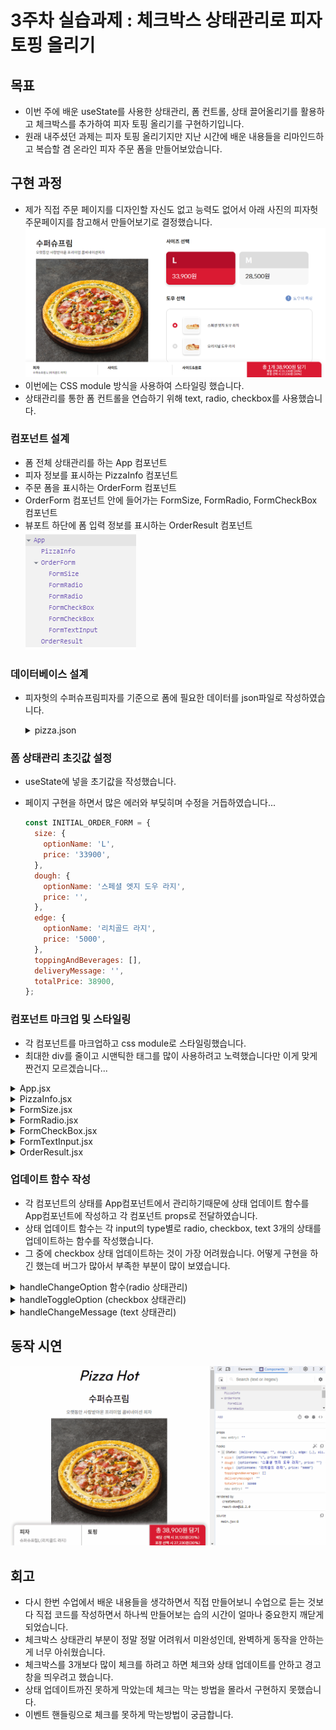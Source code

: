 # 3주차 실습과제 : 체크박스 상태관리로 피자 토핑 올리기

## 목표

- 이번 주에 배운 useState를 사용한 상태관리, 폼 컨트롤, 상태 끌어올리기를 활용하고 체크박스를 추가하여 피자 토핑 올리기를 구현하기입니다.
- 원래 내주셨던 과제는 피자 토핑 올리기지만 지난 시간에 배운 내용들을 리마인드하고 복습할 겸 온라인 피자 주문 폼을 만들어보았습니다.

## 구현 과정

- 제가 직접 주문 페이지를 디자인할 자신도 없고 능력도 없어서 아래 사진의 피자헛 주문페이지를 참고해서 만들어보기로 결정했습니다.
  ![피자헛 주문페이지](../readmeImages/exercise03_clone_page.png)
- 이번에는 CSS module 방식을 사용하여 스타일링 했습니다.
- 상태관리를 통한 폼 컨트롤을 연습하기 위해 text, radio, checkbox를 사용했습니다.

### 컴포넌트 설계

- 폼 전체 상태관리를 하는 App 컴포넌트
- 피자 정보를 표시하는 PizzaInfo 컴포넌트
- 주문 폼을 표시하는 OrderForm 컴포넌트
- OrderForm 컴포넌트 안에 들어가는 FormSize, FormRadio, FormCheckBox 컴포넌트
- 뷰포트 하단에 폼 입력 정보를 표시하는 OrderResult 컴포넌트
  ![컴포넌트구조](../readmeImages/exercise03_component_tree.png)

### 데이터베이스 설계

- 피자헛의 수퍼슈프림피자를 기준으로 폼에 필요한 데이터를 json파일로 작성하였습니다.
  <details>
    <summary>pizza.json</summary>

  ```json
  {
    "name": "pizza.json",
    "version": "0.0.1",
    "author": "jykim",
    "items": [
      {
        "id": "premium-super-supreme",
        "information": {
          "pizzaName": "수퍼슈프림",
          "description": "오랫동안 사랑받아온 프리미엄 콤비네이션 피자",
          "pizzaImageUrl": "https://akamai.pizzahut.co.kr/2020pizzahut-prod/public/img/menu/RPPZ0008_RPEG0003_RPDO0005_l.png"
        },
        "options": {
          "size": [
            {
              "id": "size-large",
              "name": "L",
              "price": "33900"
            },
            {
              "id": "size-medium",
              "name": "M",
              "price": "28500"
            }
          ],
          "dough": [
            {
              "id": "dough-special-edge",
              "name": "스페셜 엣지 도우 라지",
              "imageUrl": "https://akamai.pizzahut.co.kr/2020pizzahut-prod/public/img/dou/RPDO0005_ps.png"
            },
            {
              "id": "dough-original",
              "name": "오리지널 도우 라지",
              "imageUrl": "https://akamai.pizzahut.co.kr/2020pizzahut-prod/public/img/dou/RPDO0006_ps.png"
            }
          ],
          "edge": [
            {
              "id": "edge-rich-gold",
              "name": "리치골드 라지",
              "imageUrl": "https://akamai.pizzahut.co.kr/2020pizzahut-prod/public/img/edge/RPEG0003_ps.png",
              "price": "5000"
            },
            {
              "id": "edge-cheese-crust",
              "name": "치즈크러스트 라지",
              "imageUrl": "https://akamai.pizzahut.co.kr/2020pizzahut-prod/public/img/edge/RPEG0002_ps.png",
              "price": "4000"
            },
            {
              "id": "edge-double-cheese-crust",
              "name": "더블 치즈크러스트 라지",
              "imageUrl": "https://akamai.pizzahut.co.kr/2020pizzahut-prod/public/img/edge/RPEG0039_ps.png",
              "price": "6000"
            }
          ],
          "topping": [
            {
              "id": "topping-mozzarella-cheese",
              "name": "모짜렐라 치즈",
              "imageUrl": "https://akamai.pizzahut.co.kr/2020pizzahut-prod/public/img/topping/RPTP0037_ps.png",
              "price": "2000"
            },
            {
              "id": "topping-cheddar-cheese",
              "name": "체다 치즈",
              "imageUrl": "https://akamai.pizzahut.co.kr/2020pizzahut-prod/public/img/topping/RPTP0038_ps.png",
              "price": "1000"
            },
            {
              "id": "topping-pineapple",
              "name": "파인애플",
              "imageUrl": "https://akamai.pizzahut.co.kr/2020pizzahut-prod/public/img/topping/RPTP0036_ps.png",
              "price": "1000"
            },
            {
              "id": "topping-pepperoni",
              "name": "페페로니",
              "imageUrl": "https://akamai.pizzahut.co.kr/2020pizzahut-prod/public/img/topping/RPTP0023_ps.png",
              "price": "1000"
            },
            {
              "id": "topping-casune-shrimp",
              "name": "케이준 새우",
              "imageUrl": "https://akamai.pizzahut.co.kr/2020pizzahut-prod/public/img/topping/RPTP0022_ps.png",
              "price": "3000"
            },
            {
              "id": "topping-black-olive",
              "name": "블랙 올리브",
              "imageUrl": "https://akamai.pizzahut.co.kr/2020pizzahut-prod/public/img/topping/RPTP0029_ps.png",
              "price": "1000"
            },
            {
              "id": "topping-Jalapeno",
              "name": "할라피뇨",
              "imageUrl": "https://akamai.pizzahut.co.kr/2020pizzahut-prod/public/img/topping/RPTP1443_ps.png",
              "price": "2000"
            },
            {
              "id": "topping-bacon",
              "name": "베이컨",
              "imageUrl": "https://akamai.pizzahut.co.kr/2020pizzahut-prod/public/img/topping/RPTP0021_ps.png",
              "price": "1500"
            },
            {
              "id": "topping-sausage",
              "name": "소시지",
              "imageUrl": "https://akamai.pizzahut.co.kr/2020pizzahut-prod/public/img/topping/RPTP1440_ps.png",
              "price": "2000"
            },
            {
              "id": "topping-bulgogi",
              "name": "불고기",
              "imageUrl": "https://akamai.pizzahut.co.kr/2020pizzahut-prod/public/img/topping/RPTP0024_ps.png",
              "price": "2500"
            },
            {
              "id": "topping-mushroom",
              "name": "양송이",
              "imageUrl": "https://akamai.pizzahut.co.kr/2020pizzahut-prod/public/img/topping/RPTP0031_ps.png",
              "price": "1000"
            },
            {
              "id": "topping-sweet-corn",
              "name": "스위트콘",
              "imageUrl": "https://akamai.pizzahut.co.kr/2020pizzahut-prod/public/img/topping/RPTP0035_ps.png",
              "price": "1000"
            }
          ],
          "beverage": [
            {
              "id": "beverage-cola",
              "name": "코카콜라 1.25L",
              "imageUrl": "https://akamai.pizzahut.co.kr/2020pizzahut-prod/public/img/menu/RPBE1257_s.png",
              "price": "2300"
            },
            {
              "id": "beverage-sprite",
              "name": "스프라이트 1.25L",
              "imageUrl": "https://akamai.pizzahut.co.kr/2020pizzahut-prod/public/img/menu/RPBE1262_s.png",
              "price": "2400"
            }
          ]
        }
      }
    ]
  }
  ```

  </details>

### 폼 상태관리 초깃값 설정

- useState에 넣을 초기값을 작성했습니다.
- 페이지 구현을 하면서 많은 에러와 부딪히며 수정을 거듭하였습니다...

  ```js
  const INITIAL_ORDER_FORM = {
    size: {
      optionName: 'L',
      price: '33900',
    },
    dough: {
      optionName: '스페셜 엣지 도우 라지',
      price: '',
    },
    edge: {
      optionName: '리치골드 라지',
      price: '5000',
    },
    toppingAndBeverages: [],
    deliveryMessage: '',
    totalPrice: 38900,
  };
  ```

### 컴포넌트 마크업 및 스타일링

- 각 컴포넌트를 마크업하고 css module로 스타일링했습니다.
- 최대한 div를 줄이고 시맨틱한 태그를 많이 사용하려고 노력했습니다만 이게 맞게 짠건지 모르겠습니다...

<details>

<summary>App.jsx</summary>

```js
<>
  <h1>Pizza Hot</h1>
  <main>
    {pizzaData.items.map((pizza) => {
      return (
        <div key={pizza.id}>
          <PizzaInfo />
          <OrderForm />
        </div>
      );
    })}
  </main>

  <OrderResult />
</>
```

</details>

<details>

<summary>PizzaInfo.jsx</summary>

```js
<section className={classes.PizzaInfo}>
  <h2 className="sr-only">피자 소개</h2>
  <dl>
    <dt>{pizzaName}</dt>
    <dd>{description}</dd>
    <dd>
      <figure>
        <img src={pizzaImageUrl} alt={pizzaName} />
      </figure>
    </dd>
  </dl>
</section>
```

</details>

<details>

<summary>FormSize.jsx</summary>

```js
<fieldset className={classes.size}>
  <legend>
    <b>사이즈 선택</b>
  </legend>
  {size.map((item, idx) => {
    const price = Number(item.price).toLocaleString('ko-KR');
    return (
      <div role="group" key={item.id}>
        <input
          type="radio"
          name="size"
          id={item.id}
          value={item.price}
          defaultChecked={idx === 0}
          onChange={(e) => onChange(item.name, e)}
        />
        <label htmlFor={item.id}>
          <b>{item.name}</b>
          <span>{price}원</span>
        </label>
      </div>
    );
  })}
</fieldset>
```

</details>

<details>

<summary>FormRadio.jsx</summary>

```js
<fieldset className={classes.FormRadio}>
  <legend>
    <b>{translateOptionName(name)} 선택</b>
  </legend>

  {data.map((option, index) => {
    return (
      <div key={option.id}>
        <input
          type="radio"
          role="group"
          name={name}
          id={option.id}
          value={option?.price}
          defaultChecked={index === 0}
          onChange={(e) => onChange(option.name, e)}
        />
        <label htmlFor={option.id}>
          <figure>
            <img src={option.imageUrl} alt={option.name} />
            <figcaption>{option.name}</figcaption>
          </figure>
          {option.price && (
            <span>+{Number(option.price).toLocaleString('ko-KR')}원</span>
          )}
        </label>
      </div>
    );
  })}
</fieldset>
```

</details>

<details>

<summary>FormCheckBox.jsx</summary>

```js
<fieldset className={classes.FormCheckBox}>
  <legend>
    <b>{translateOptionName(name)} 추가</b>
  </legend>
  <span>
    ※ 피자 1판당 3개 {translateOptionName(name)} 추가 가능합니다. (중복불가)
  </span>

  {data.map((option) => {
    return (
      <div role="group" key={option.id}>
        <input
          type="checkbox"
          name={name}
          id={option.id}
          onChange={(e) => onChange(option, e)}
          value={option?.price}
        />
        <label htmlFor={option.id}>
          <figure>
            <img src={option.imageUrl} alt={option.name} />
            <figcaption>{option.name}</figcaption>
          </figure>
          <span>+{Number(option.price).toLocaleString('ko-KR')}원</span>
        </label>
      </div>
    );
  })}
</fieldset>
```

</details>

<details>

<summary>FormTextInput.jsx</summary>

```js
<fieldset className={classes.FormInput}>
  <legend>
    <b>주문 전달사항 메세지 입력</b>
  </legend>
  <div role="group">
    <label className="sr-only" htmlFor={id}>
      <b>전달사항</b>
    </label>
    <ComponentName
      type="text"
      name={name}
      id={id}
      value={message}
      onChange={onChange}
      placeholder="주문 시 전달할 메세지를 입력해주세요."
    />
  </div>
</fieldset>
```

</details>

<details>

<summary>OrderResult.jsx</summary>

```js
<footer className={classes.OrderResult}>
  <div>
    <div>
      <b>피자</b>
      <span>슈퍼슈프림L({edge.optionName})</span>
    </div>
    <div>
      <b>토핑</b>
      <span>
        {toppingAndBeverages.map((item) => item.optionName).join(', ')}
      </span>
    </div>
    <div>
      <button type="submit" form="orderForm" onClick={(e) => onSubmit(e)}>
        <span>총 {totalPrice.toLocaleString('ko-KR')}원 담기</span>
        <span>
          배달 선택 시 {(totalPrice * 0.8).toLocaleString('ko-KR')}원(20%)
        </span>
        <span>
          포장 선택 시 {(totalPrice * 0.7).toLocaleString('ko-KR')}원(30%)
        </span>
      </button>
    </div>
  </div>
</footer>
```

</details>

### 업데이트 함수 작성

- 각 컴포넌트의 상태를 App컴포넌트에서 관리하기때문에 상태 업데이트 함수를 App컴포넌트에 작성하고 각 컴포넌트 props로 전달하였습니다.
- 상태 업데이트 함수는 각 input의 type별로 radio, checkbox, text 3개의 상태를 업데이트하는 함수를 작성했습니다.
- 그 중에 checkbox 상태 업데이트하는 것이 가장 어려웠습니다. 어떻게 구현을 하긴 했는데 버그가 많아서 부족한 부분이 많이 보였습니다.

<details>

<summary>handleChangeOption 함수(radio 상태관리)</summary>

```js
const handleChangeOption = (optionName, { target: { name, value } }) => {
  setOrder((prev) => {
    let nextValue = { ...prev, [name]: { optionName, price: value } };
    const totalPrice = caculateTotalPrice(nextValue);
    return { ...nextValue, totalPrice };
  });
};
```

</details>

<details>

<summary>handleToggleOption (checkbox 상태관리)</summary>

```js
const handleToggleOption = (
  { id: optionId, name: optionName },
  { target: { value, checked } }
) => {
  setOrder((prev) => {
    const isExist =
      prev.toppingAndBeverages.findIndex((item) => item.id === optionId) >= 0;
    if (isExist && !checked) {
      const newValue = prev.toppingAndBeverages.filter(
        (item) => item.id !== optionId
      );
      const nextValue = { ...prev, toppingAndBeverages: newValue };
      const totalPrice = caculateTotalPrice(nextValue);
      return { ...nextValue, totalPrice };
    }
    const nextValue = {
      ...prev,
      toppingAndBeverages: [
        ...prev.toppingAndBeverages,
        { id: optionId, optionName, price: value },
      ],
    };
    const totalPrice = caculateTotalPrice(nextValue);
    return { ...nextValue, totalPrice };
  });
};
```

</details>

<details>

<summary>handleChangeMessage (text 상태관리)</summary>

```js
const handleChangeMessage = ({ target: { value } }) => {
  setOrder((prev) => ({ ...prev, deliveryMessage: value }));
};
```

</details>

## 동작 시연

![동작](../readmeImages/exercise03-demo.gif)

## 회고

- 다시 한번 수업에서 배운 내용들을 생각하면서 직접 만들어보니 수업으로 듣는 것보다 직접 코드를 작성하면서 하나씩 만들어보는 습의 시간이 얼마나 중요한지 깨닫게되었습니다.
- 체크박스 상태관리 부분이 정말 정말 어려워서 미완성인데, 완벽하게 동작을 안하는게 너무 아쉬웠습니다.
- 체크박스를 3개보다 많이 체크를 하려고 하면 체크와 상태 업데이트를 안하고 경고창을 띄우려고 했습니다.
- 상태 업데이트까진 못하게 막았는데 체크는 막는 방법을 몰라서 구현하지 못했습니다.
- 이벤트 핸들링으로 체크를 못하게 막는방법이 궁금합니다.
